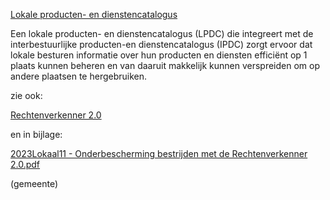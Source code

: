 [ Lokale producten- en dienstencatalogus ](https://www.vlaanderen.be/lokaal-bestuur/digitale-transformatie/lokale-producten-en-dienstencatalogus)

Een lokale producten- en dienstencatalogus (LPDC) die integreert met de interbestuurlijke producten-en dienstencatalogus (IPDC) zorgt ervoor dat lokale besturen informatie over hun producten en diensten efficiënt op 1 plaats kunnen beheren en van daaruit makkelijk kunnen verspreiden om op andere plaatsen te hergebruiken.

zie ook: 

[Rechtenverkenner 2.0](https://www.departementwvg.be/rechtenverkenner-20)

en in bijlage: 

[2023Lokaal11 - Onderbescherming bestrijden met de Rechtenverkenner 2.0.pdf](https://github.com/groenwaasmunster/gwdocs/files/13561049/2023Lokaal11.-.Onderbescherming.bestrijden.met.de.Rechtenverkenner.2.0.pdf)

(gemeente)
